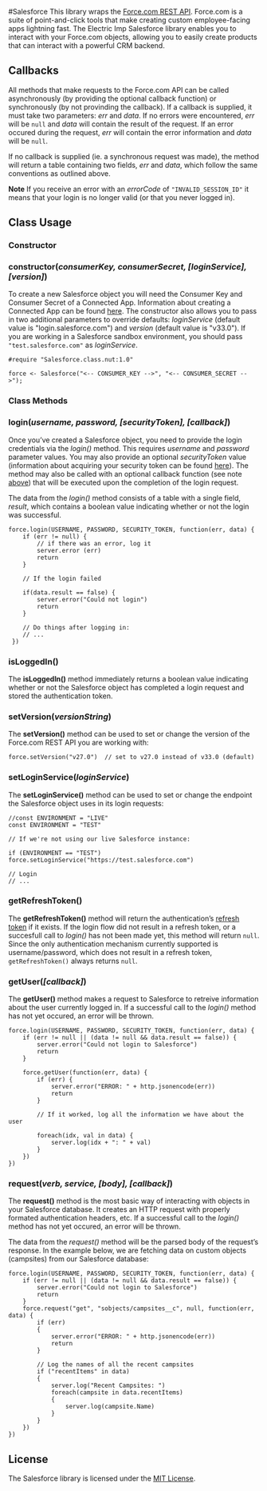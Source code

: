 #Salesforce
This library wraps the [Force.com REST API](https://www.salesforce.com/us/developer/docs/api_rest/). Force.com is a suite of point-and-click tools that make creating custom employee-facing apps lightning fast. The Electric Imp Salesforce library enables you to interact with your Force.com objects, allowing you to easily create products that can interact with a powerful CRM backend.

## Callbacks
All methods that make requests to the Force.com API can be called asynchronously (by providing the optional callback function) or synchronously (by not provinding the callback). If a callback is supplied, it must take two parameters: *err* and *data*. If no errors were encountered, *err* will be `null` and *data* will contain the result of the request. If an error occured during the request, *err* will contain the error information and *data* will be `null`.

If no callback is supplied (ie. a synchronous request was made), the method will return a table containing two fields, *err* and *data*, which follow the same conventions as outlined above.

**Note** If you receive an error with an *errorCode* of `"INVALID_SESSION_ID"` it means that your login is no longer valid (or that you never logged in).

## Class Usage

### Constructor

### constructor(*consumerKey, consumerSecret, [loginService], [version]*)

To create a new Salesforce object you will need the Consumer Key and Consumer Secret of a Connected App. Information about creating a Connected App can be found [here](https://help.salesforce.com/apex/HTViewHelpDoc?id=connected_app_create.htm). The constructor also allows you to pass in two additional parameters to override defaults: *loginService* (default value is "login.salesforce.com") and *version* (default value is "v33.0"). If you are working in a Salesforce sandbox environment, you should pass `"test.salesforce.com"` as *loginService*.

```squirrel
#require "Salesforce.class.nut:1.0"

force <- Salesforce("<-- CONSUMER_KEY -->", "<-- CONSUMER_SECRET -->");
```

### Class Methods

### login(*username, password, [securityToken], [callback]*)

Once you’ve created a Salesforce object, you need to provide the login credentials via the *login()* method. This requires *username* and *password* parameter values. You may also provide an optional *securityToken* value (information about acquiring your security token can be found [here](https://help.salesforce.com/apex/HTViewHelpDoc?id=user_security_token.htm)). The method may also be called with an optional callback function (see note [above](#callbacks)) that will be executed upon the completion of the login request.

The data from the *login()* method consists of a table with a single field, *result*, which contains a boolean value indicating whether or not the login was successful.

```squirrel
force.login(USERNAME, PASSWORD, SECURITY_TOKEN, function(err, data) {
    if (err != null) {
        // if there was an error, log it
        server.error (err)
        return
    }

    // If the login failed
    
    if(data.result == false) {
        server.error("Could not login")
        return
    }

    // Do things after logging in:
    // ...
 })
```

### isLoggedIn()

The **isLoggedIn()** method immediately returns a boolean value indicating whether or not the Salesforce object has completed a login request and stored the authentication token.

### setVersion(*versionString*)

The **setVersion()** method can be used to set or change the version of the Force.com REST API you are working with:

```squirrel
force.setVersion("v27.0")  // set to v27.0 instead of v33.0 (default)
```

### setLoginService(*loginService*)

The **setLoginService()** method can be used to set or change the endpoint the Salesforce object uses in its login requests:

```squirrel
//const ENVIRONMENT = "LIVE"
const ENVIRONMENT = "TEST"

// If we're not using our live Salesforce instance:

if (ENVIRONMENT == "TEST") force.setLoginService("https://test.salesforce.com")

// Login
// ...
```

### getRefreshToken()

The **getRefreshToken()** method will return the authentication’s [refresh token](https://help.salesforce.com/HTViewHelpDoc?id=remoteaccess_oauth_refresh_token_flow.htm&language=en_US) if it exists. If the login flow did not result in a refresh token, or a succesfull call to *login()* has not been made yet, this method will return `null`. Since the only authentication mechanism currently supported is username/password, which does not result in a refresh token, `getRefreshToken()` always returns `null`.

### getUser(*[callback]*)

The **getUser()** method makes a request to Salesforce to retreive information about the user currently logged in. If a successful call to the *login()* method has not yet occured, an error will be thrown.

```squirrel
force.login(USERNAME, PASSWORD, SECURITY_TOKEN, function(err, data) {
    if (err != null || (data != null && data.result == false)) {
        server.error("Could not login to Salesforce")
        return
    }

    force.getUser(function(err, data) {
        if (err) {
            server.error("ERROR: " + http.jsonencode(err))
            return
        }

        // If it worked, log all the information we have about the user
        
        foreach(idx, val in data) {
            server.log(idx + ": " + val)
        }
    })
})
```

### request(*verb, service, [body], [callback]*)

The **request()** method is the most basic way of interacting with objects in your Salesforce database. It creates an HTTP request with properly formated authentication headers, etc. If a successful call to the *login()* method has not yet occured, an error will be thrown.

The data from the *request()* method will be the parsed body of the request’s response. In the example below, we are fetching data on custom objects (campsites) from our Salesforce database:

```squirrel
force.login(USERNAME, PASSWORD, SECURITY_TOKEN, function(err, data) {
    if (err != null || (data != null && data.result == false)) {
        server.error("Could not login to Salesforce")
        return
    }
    force.request("get", "sobjects/campsites__c", null, function(err, data) {
        if (err) 
        {
            server.error("ERROR: " + http.jsonencode(err))
            return
        }

        // Log the names of all the recent campsites
        if ("recentItems" in data) 
        {
            server.log("Recent Campsites: ")
            foreach(campsite in data.recentItems) 
            {
                server.log(campsite.Name)
            }
        }
    })
})
```

## License
The Salesforce library is licensed under the [MIT License](./LICENSE).
